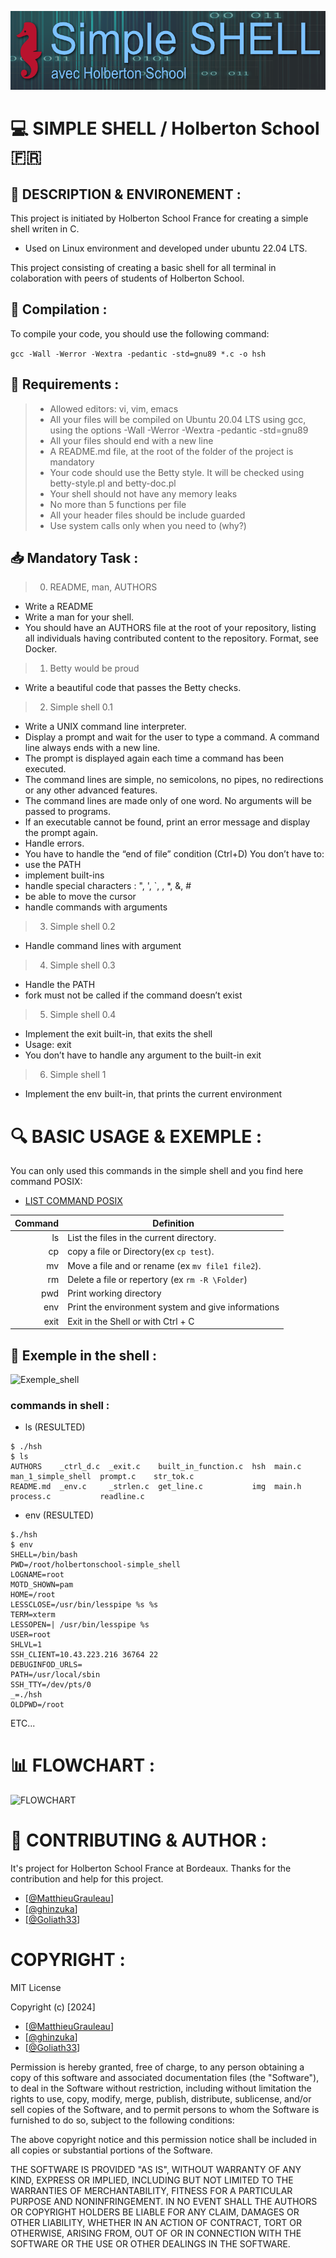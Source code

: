 ![HEADER](https://github.com/MatthieuGrauleau/holbertonschool-simple_shell/blob/david/img/header.png)

# :computer: SIMPLE SHELL / Holberton School :fr:

## :memo: DESCRIPTION & ENVIRONEMENT :

This project is initiated by Holberton School France for creating a simple shell writen in C.

- Used on Linux environment and developed under ubuntu 22.04 LTS.

This project consisting of creating a basic shell for all terminal in colaboration with peers of students of Holberton School.

## :abacus: Compilation :
To compile your code, you should use the following command:

```gcc -Wall -Werror -Wextra -pedantic -std=gnu89 *.c -o hsh```

## :game_die: Requirements :
> - Allowed editors: vi, vim, emacs
> - All your files will be compiled on Ubuntu 20.04 LTS using gcc, using the options -Wall -Werror -Wextra -pedantic -std=gnu89
> - All your files should end with a new line
> - A README.md file, at the root of the folder of the project is mandatory
> - Your code should use the Betty style. It will be checked using betty-style.pl and betty-doc.pl
> - Your shell should not have any memory leaks
> - No more than 5 functions per file
> - All your header files should be include guarded
> - Use system calls only when you need to (why?)

## :inbox_tray: Mandatory Task :

> 0. README, man, AUTHORS
- Write a README
- Write a man for your shell.
- You should have an AUTHORS file at the root of your repository, listing all individuals having contributed content to the repository. Format, see Docker.

> 1. Betty would be proud
- Write a beautiful code that passes the Betty checks.

> 2. Simple shell 0.1
- Write a UNIX command line interpreter.  
- Display a prompt and wait for the user to type a command. A command line always ends with a new line.
- The prompt is displayed again each time a command has been executed.
- The command lines are simple, no semicolons, no pipes, no redirections or any other advanced features.
- The command lines are made only of one word. No arguments will be passed to programs.
- If an executable cannot be found, print an error message and display the prompt again.
- Handle errors.
- You have to handle the “end of file” condition (Ctrl+D)
You don’t have to:
- use the PATH
- implement built-ins
- handle special characters : ", ', `, \, *, &, #
- be able to move the cursor
- handle commands with arguments

> 3. Simple shell 0.2
- Handle command lines with argument

> 4. Simple shell 0.3
- Handle the PATH
- fork must not be called if the command doesn’t exist

> 5. Simple shell 0.4
- Implement the exit built-in, that exits the shell
- Usage: exit
- You don’t have to handle any argument to the built-in exit

> 6. Simple shell 1
- Implement the env built-in, that prints the current environment

# :mag: BASIC USAGE & EXEMPLE :

You can only used this commands in the simple shell and you find here command POSIX:
- [LIST COMMAND POSIX](https://en.wikipedia.org/wiki/List_of_POSIX_commands)

|  Command  | Definition                                             |
|----------:|--------------------------------------------------------|
|    ls     | List the files in the current directory.               |
|    cp     | copy a file or Directory(ex ```cp test```).            |
|    mv     | Move a file and or rename (ex ```mv file1 file2```).   |
|    rm     | Delete a file or repertory (ex ```rm -R \Folder```)    |
|    pwd    | Print working directory                                |
|    env    | Print the environment system and give informations     |
|    exit   | Exit in the Shell or with Ctrl + C                     |

## :newspaper: Exemple in the shell : 
![Exemple_shell](https://github.com/MatthieuGrauleau/holbertonschool-simple_shell/blob/david/img/screenshot_shell.png)

### commands in shell :

- ls (RESULTED)
```
$ ./hsh
$ ls
AUTHORS    _ctrl_d.c  _exit.c    built_in_function.c  hsh  main.c  man_1_simple_shell  prompt.c    str_tok.c
README.md  _env.c     _strlen.c  get_line.c           img  main.h  process.c           readline.c
```

- env (RESULTED)
```
$./hsh
$ env
SHELL=/bin/bash
PWD=/root/holbertonschool-simple_shell
LOGNAME=root
MOTD_SHOWN=pam
HOME=/root
LESSCLOSE=/usr/bin/lesspipe %s %s
TERM=xterm
LESSOPEN=| /usr/bin/lesspipe %s
USER=root
SHLVL=1
SSH_CLIENT=10.43.223.216 36764 22
DEBUGINFOD_URLS=
PATH=/usr/local/sbin
SSH_TTY=/dev/pts/0
_=./hsh
OLDPWD=/root
```
ETC...

# :bar_chart: FLOWCHART :
![FLOWCHART](https://github.com/MatthieuGrauleau/holbertonschool-simple_shell/blob/david/img/flowchart_simpleshell.png)

# :floppy_disk: CONTRIBUTING & AUTHOR :

It's project for Holberton School France at Bordeaux.
Thanks for the contribution and help for this project.

- [[@MatthieuGrauleau](https://github.com/MatthieuGrauleau)]
- [[@ghinzuka](https://github.com/ghinzuka)]
- [[@Goliath33](https://github.com/Goliath33)]

# COPYRIGHT : 

MIT License

Copyright (c) [2024]    

- [[@MatthieuGrauleau](https://github.com/MatthieuGrauleau)]
- [[@ghinzuka](https://github.com/ghinzuka)]
- [[@Goliath33](https://github.com/Goliath33)]

Permission is hereby granted, free of charge, to any person obtaining a copy
of this software and associated documentation files (the "Software"), to deal
in the Software without restriction, including without limitation the rights
to use, copy, modify, merge, publish, distribute, sublicense, and/or sell
copies of the Software, and to permit persons to whom the Software is
furnished to do so, subject to the following conditions:

The above copyright notice and this permission notice shall be included in all
copies or substantial portions of the Software.

THE SOFTWARE IS PROVIDED "AS IS", WITHOUT WARRANTY OF ANY KIND, EXPRESS OR
IMPLIED, INCLUDING BUT NOT LIMITED TO THE WARRANTIES OF MERCHANTABILITY,
FITNESS FOR A PARTICULAR PURPOSE AND NONINFRINGEMENT. IN NO EVENT SHALL THE
AUTHORS OR COPYRIGHT HOLDERS BE LIABLE FOR ANY CLAIM, DAMAGES OR OTHER
LIABILITY, WHETHER IN AN ACTION OF CONTRACT, TORT OR OTHERWISE, ARISING FROM,
OUT OF OR IN CONNECTION WITH THE SOFTWARE OR THE USE OR OTHER DEALINGS IN THE
SOFTWARE.
